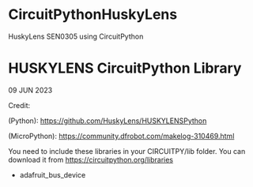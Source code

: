 # CircuitPythonHuskyLens
HuskyLens SEN0305 using CircuitPython

# HUSKYLENS CircuitPython Library
09 JUN 2023

Credit:

(Python):
https://github.com/HuskyLens/HUSKYLENSPython
 
(MicroPython):
https://community.dfrobot.com/makelog-310469.html

You need to include these libraries in your CIRCUITPY/lib folder. You can download it from https://circuitpython.org/libraries
- adafruit_bus_device
